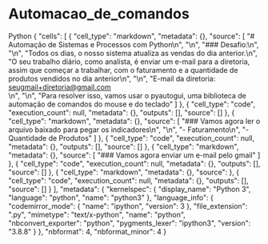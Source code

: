 # Automacao_de_comandos
Python
{
 "cells": [
  {
   "cell_type": "markdown",
   "metadata": {},
   "source": [
    "# Automação de Sistemas e Processos com Python\n",
    "\n",
    "### Desafio:\n",
    "\n",
    "Todos os dias, o nosso sistema atualiza as vendas do dia anterior.\n",
    "O seu trabalho diário, como analista, é enviar um e-mail para a diretoria, assim que começar a trabalhar, com o faturamento e a quantidade de produtos vendidos no dia anterior\n",
    "\n",
    "E-mail da diretoria: seugmail+diretoria@gmail.com<br>\n",
        "\n",
    "Para resolver isso, vamos usar o pyautogui, uma biblioteca de automação de comandos do mouse e do teclado"
   ]
  },
  {
   "cell_type": "code",
   "execution_count": null,
   "metadata": {},
   "outputs": [],
   "source": []
  },
  {
   "cell_type": "markdown",
   "metadata": {},
   "source": [
    "### Vamos agora ler o arquivo baixado para pegar os indicadores\n",
    "\n",
    "- Faturamento\n",
    "- Quantidade de Produtos"
   ]
  },
  {
   "cell_type": "code",
   "execution_count": null,
   "metadata": {},
   "outputs": [],
   "source": []
  },
  {
   "cell_type": "markdown",
   "metadata": {},
   "source": [
    "### Vamos agora enviar um e-mail pelo gmail"
   ]
  },
  {
   "cell_type": "code",
   "execution_count": null,
   "metadata": {},
   "outputs": [],
   "source": []
  },
  {
   "cell_type": "markdown",
   "metadata": {},
   "source": 
  },
  {
   "cell_type": "code",
   "execution_count": null,
   "metadata": {},
   "outputs": [],
   "source": []
  }
 ],
 "metadata": {
  "kernelspec": {
   "display_name": "Python 3",
   "language": "python",
   "name": "python3"
  },
  "language_info": {
   "codemirror_mode": {
    "name": "ipython",
    "version": 3
   },
   "file_extension": ".py",
   "mimetype": "text/x-python",
   "name": "python",
   "nbconvert_exporter": "python",
   "pygments_lexer": "ipython3",
   "version": "3.8.8"
  }
 },
 "nbformat": 4,
 "nbformat_minor": 4
}
